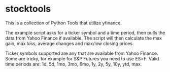 # stocktools
This is a collection of Python Tools that utilize yfinance.

The example script asks for a ticker symbol and a time period, then pulls the data from Yahoo Finance if available.
The script will then calculate the max gain, max loss, average changes and max/low closing prices.

Ticker symbols supported are any that are available from Yahoo Finance.
Some are tricky, for example for S&P Futures you need to use ES=F.
Valid time periods are: 1d, 5d, 1mo, 3mo, 6mo, 1y, 2y, 5y, 10y, ytd, max.
